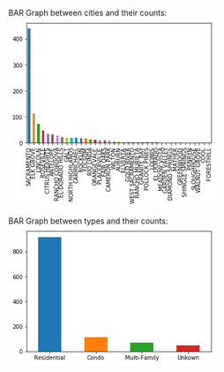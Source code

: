 BAR Graph between cities and their counts: 
![](images/city_vs_city_count.png)


BAR Graph between types and their counts:
![](images/type_vs_type_count.png)



